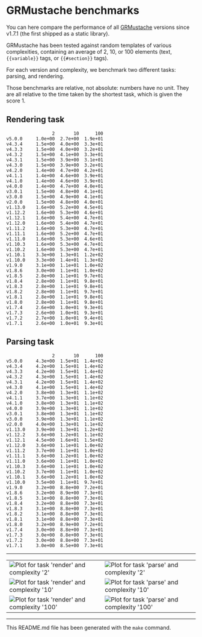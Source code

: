 # GRMustache benchmarks

You can here compare the performance of all [GRMustache](https://github.com/groue/GRMustache) versions since v1.7.1 (the first shipped as a static library).

GRMustache has been tested against random templates of various complexities, containing an average of 2, 10, or 100 elements (text, `{{variable}}` tags, or `{{#section}}` tags).

For each version and complexity, we benchmark two different tasks: parsing, and rendering.

Those benchmarks are relative, not absolute: numbers have no unit. They are all relative to the time taken by the shortest task, which is given the score 1.


## Rendering task

	                 2       10      100
	v5.0.0     1.0e+00  2.7e+00  1.9e+01
	v4.3.4     1.5e+00  4.0e+00  3.3e+01
	v4.3.3     1.5e+00  4.0e+00  3.2e+01
	v4.3.2     1.5e+00  4.1e+00  3.3e+01
	v4.3.1     1.5e+00  3.9e+00  3.1e+01
	v4.3.0     1.5e+00  3.9e+00  3.2e+01
	v4.2.0     1.4e+00  4.7e+00  4.2e+01
	v4.1.1     1.4e+00  4.6e+00  3.9e+01
	v4.1.0     1.4e+00  4.6e+00  3.9e+01
	v4.0.0     1.4e+00  4.7e+00  4.0e+01
	v3.0.1     1.5e+00  4.8e+00  4.1e+01
	v3.0.0     1.5e+00  4.9e+00  4.1e+01
	v2.0.0     1.5e+00  4.8e+00  4.0e+01
	v1.13.0    1.6e+00  5.2e+00  4.5e+01
	v1.12.2    1.6e+00  5.3e+00  4.6e+01
	v1.12.1    1.6e+00  5.4e+00  4.7e+01
	v1.12.0    1.6e+00  5.4e+00  4.7e+01
	v1.11.2    1.6e+00  5.3e+00  4.7e+01
	v1.11.1    1.6e+00  5.2e+00  4.7e+01
	v1.11.0    1.6e+00  5.3e+00  4.6e+01
	v1.10.3    1.6e+00  5.3e+00  4.7e+01
	v1.10.2    1.6e+00  5.3e+00  4.7e+01
	v1.10.1    3.3e+00  1.3e+01  1.2e+02
	v1.10.0    3.3e+00  1.4e+01  1.3e+02
	v1.9.0     3.1e+00  1.1e+01  1.0e+02
	v1.8.6     3.0e+00  1.1e+01  1.0e+02
	v1.8.5     2.8e+00  1.1e+01  9.7e+01
	v1.8.4     2.8e+00  1.1e+01  9.8e+01
	v1.8.3     2.8e+00  1.1e+01  9.8e+01
	v1.8.2     2.8e+00  1.1e+01  9.7e+01
	v1.8.1     2.8e+00  1.1e+01  9.8e+01
	v1.8.0     2.8e+00  1.1e+01  9.8e+01
	v1.7.4     2.6e+00  1.0e+01  9.3e+01
	v1.7.3     2.6e+00  1.0e+01  9.3e+01
	v1.7.2     2.7e+00  1.0e+01  9.4e+01
	v1.7.1     2.6e+00  1.0e+01  9.3e+01

## Parsing task

	                 2       10      100
	v5.0.0     4.3e+00  1.5e+01  1.4e+02
	v4.3.4     4.2e+00  1.5e+01  1.4e+02
	v4.3.3     4.2e+00  1.5e+01  1.4e+02
	v4.3.2     4.3e+00  1.5e+01  1.4e+02
	v4.3.1     4.2e+00  1.5e+01  1.4e+02
	v4.3.0     4.1e+00  1.5e+01  1.4e+02
	v4.2.0     3.8e+00  1.3e+01  1.1e+02
	v4.1.1     3.7e+00  1.3e+01  1.1e+02
	v4.1.0     3.8e+00  1.3e+01  1.1e+02
	v4.0.0     3.9e+00  1.3e+01  1.1e+02
	v3.0.1     3.8e+00  1.3e+01  1.1e+02
	v3.0.0     3.9e+00  1.3e+01  1.1e+02
	v2.0.0     4.0e+00  1.3e+01  1.1e+02
	v1.13.0    3.9e+00  1.3e+01  1.2e+02
	v1.12.2    3.6e+00  1.2e+01  1.1e+02
	v1.12.1    4.5e+00  1.6e+01  1.5e+02
	v1.12.0    3.6e+00  1.1e+01  1.0e+02
	v1.11.2    3.7e+00  1.1e+01  1.0e+02
	v1.11.1    3.6e+00  1.2e+01  1.0e+02
	v1.11.0    3.6e+00  1.1e+01  1.0e+02
	v1.10.3    3.6e+00  1.1e+01  1.0e+02
	v1.10.2    3.7e+00  1.1e+01  1.0e+02
	v1.10.1    3.6e+00  1.2e+01  1.0e+02
	v1.10.0    3.5e+00  1.1e+01  9.7e+01
	v1.9.0     3.2e+00  8.8e+00  7.2e+01
	v1.8.6     3.2e+00  8.9e+00  7.3e+01
	v1.8.5     3.1e+00  8.8e+00  7.3e+01
	v1.8.4     3.2e+00  8.8e+00  7.3e+01
	v1.8.3     3.1e+00  8.8e+00  7.3e+01
	v1.8.2     3.1e+00  8.8e+00  7.3e+01
	v1.8.1     3.1e+00  8.8e+00  7.3e+01
	v1.8.0     3.2e+00  8.9e+00  7.2e+01
	v1.7.4     3.0e+00  8.8e+00  7.3e+01
	v1.7.3     3.0e+00  8.8e+00  7.3e+01
	v1.7.2     3.0e+00  8.8e+00  7.3e+01
	v1.7.1     3.0e+00  8.5e+00  7.3e+01

-----

<table border="0" cellspacing="0" cellpadding="0">
<tr>
<td>
<img src="/groue/GRMustacheBenchmark/raw/master/Plots/2-render.png" alt="Plot for task 'render' and complexity '2'">
</td>
<td>
<img src="/groue/GRMustacheBenchmark/raw/master/Plots/2-parse.png" alt="Plot for task 'parse' and complexity '2'">
</td>
</tr>
<tr>
<td>
<img src="/groue/GRMustacheBenchmark/raw/master/Plots/10-render.png" alt="Plot for task 'render' and complexity '10'">
</td>
<td>
<img src="/groue/GRMustacheBenchmark/raw/master/Plots/10-parse.png" alt="Plot for task 'parse' and complexity '10'">
</td>
</tr>
<tr>
<td>
<img src="/groue/GRMustacheBenchmark/raw/master/Plots/100-render.png" alt="Plot for task 'render' and complexity '100'">
</td>
<td>
<img src="/groue/GRMustacheBenchmark/raw/master/Plots/100-parse.png" alt="Plot for task 'parse' and complexity '100'">
</td>
</tr>
</table>

-----

This README.md file has been generated with the `make` command.

